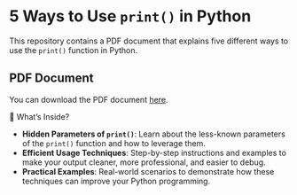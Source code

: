 # 5 Ways to Use `print()` in Python

This repository contains a PDF document that explains five different ways to use the `print()` function in Python.

## PDF Document
You can download the PDF document [here](https://github.com/ankardutta/5_Ways_To_Use_Print/blob/main/5%20Ways%20to%20use%20Print()%20in%20python.pdff).

📂 What’s Inside?

- **Hidden Parameters of `print()`**: Learn about the less-known parameters of the `print()` function and how to leverage them.
- **Efficient Usage Techniques**: Step-by-step instructions and examples to make your output cleaner, more professional, and easier to debug.
- **Practical Examples**: Real-world scenarios to demonstrate how these techniques can improve your Python programming.


